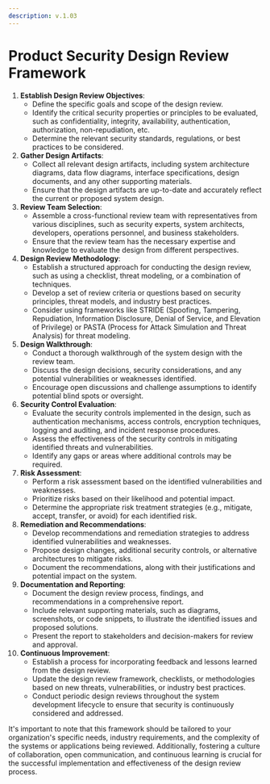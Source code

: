 ```yaml
---
description: v.1.03
---
```


# Product Security Design Review Framework

1. **Establish Design Review Objectives**:
   * Define the specific goals and scope of the design review.
   * Identify the critical security properties or principles to be evaluated, such as confidentiality, integrity, availability, authentication, authorization, non-repudiation, etc.
   * Determine the relevant security standards, regulations, or best practices to be considered.
2. **Gather Design Artifacts**:
   * Collect all relevant design artifacts, including system architecture diagrams, data flow diagrams, interface specifications, design documents, and any other supporting materials.
   * Ensure that the design artifacts are up-to-date and accurately reflect the current or proposed system design.
3. **Review Team Selection**:
   * Assemble a cross-functional review team with representatives from various disciplines, such as security experts, system architects, developers, operations personnel, and business stakeholders.
   * Ensure that the review team has the necessary expertise and knowledge to evaluate the design from different perspectives.
4. **Design Review Methodology**:
   * Establish a structured approach for conducting the design review, such as using a checklist, threat modeling, or a combination of techniques.
   * Develop a set of review criteria or questions based on security principles, threat models, and industry best practices.
   * Consider using frameworks like STRIDE (Spoofing, Tampering, Repudiation, Information Disclosure, Denial of Service, and Elevation of Privilege) or PASTA (Process for Attack Simulation and Threat Analysis) for threat modeling.
5. **Design Walkthrough**:
   * Conduct a thorough walkthrough of the system design with the review team.
   * Discuss the design decisions, security considerations, and any potential vulnerabilities or weaknesses identified.
   * Encourage open discussions and challenge assumptions to identify potential blind spots or oversight.
6. **Security Control Evaluation**:
   * Evaluate the security controls implemented in the design, such as authentication mechanisms, access controls, encryption techniques, logging and auditing, and incident response procedures.
   * Assess the effectiveness of the security controls in mitigating identified threats and vulnerabilities.
   * Identify any gaps or areas where additional controls may be required.
7. **Risk Assessment**:
   * Perform a risk assessment based on the identified vulnerabilities and weaknesses.
   * Prioritize risks based on their likelihood and potential impact.
   * Determine the appropriate risk treatment strategies (e.g., mitigate, accept, transfer, or avoid) for each identified risk.
8. **Remediation and Recommendations**:
   * Develop recommendations and remediation strategies to address identified vulnerabilities and weaknesses.
   * Propose design changes, additional security controls, or alternative architectures to mitigate risks.
   * Document the recommendations, along with their justifications and potential impact on the system.
9. **Documentation and Reporting**:
   * Document the design review process, findings, and recommendations in a comprehensive report.
   * Include relevant supporting materials, such as diagrams, screenshots, or code snippets, to illustrate the identified issues and proposed solutions.
   * Present the report to stakeholders and decision-makers for review and approval.
10. **Continuous Improvement**:
    * Establish a process for incorporating feedback and lessons learned from the design review.
    * Update the design review framework, checklists, or methodologies based on new threats, vulnerabilities, or industry best practices.
    * Conduct periodic design reviews throughout the system development lifecycle to ensure that security is continuously considered and addressed.

It's important to note that this framework should be tailored to your organization's specific needs, industry requirements, and the complexity of the systems or applications being reviewed. Additionally, fostering a culture of collaboration, open communication, and continuous learning is crucial for the successful implementation and effectiveness of the design review process.
